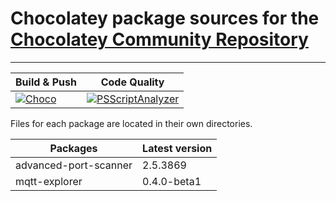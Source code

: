 # Chocolatey package sources for the [Chocolatey Community Repository](https://chocolatey.org/packages)

----


| Build & Push   |      Code Quality    |
|--|--|
| [![Choco](https://github.com/Kipjr/chocolatey-packages/actions/workflows/main.yml/badge.svg)](https://github.com/Kipjr/chocolatey-packages/actions/workflows/main.yml) |  [![PSScriptAnalyzer](https://github.com/Kipjr/chocolatey-packages/actions/workflows/powershell-analysis.yml/badge.svg)](https://github.com/Kipjr/chocolatey-packages/actions/workflows/powershell-analysis.yml)  |

Files for each package are located in their own directories.

| Packages   | Latest version   |
|--|--|
|advanced-port-scanner| 2.5.3869 |
|mqtt-explorer| 0.4.0-beta1 |
